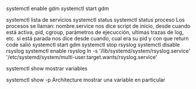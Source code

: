 systemctl enable gdm
systemctl start gdm


systemctl
  lista de servicios
systemctl status
systemctl status proceso
  Los procesos se llaman: nombre.service
  nos dice script de inicio, desde cuando está activa, pid, cgroup, parámetros de ejecucción, ultimas trazas de log, etc.
  si está parada nos dice desde cuando, cual era su pid y con que return code salió
systemctl start gdm
systemctl stop rsyslog
systemctl disable rsyslog
systemctl enable rsyslog
  ln -s '/lib/systemd/system/rsyslog.service' '/etc/systemd/system/multi-user.target.wants/rsyslog.service'

systemctl show
  mostrar variables

systemctl show -p Architecture
  mostrar una variable en particular
